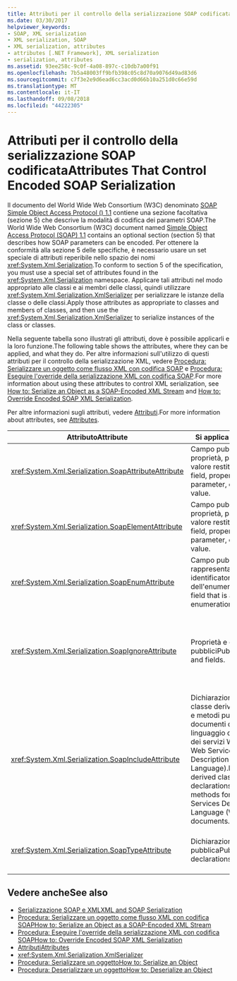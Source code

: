 ```yaml
---
title: Attributi per il controllo della serializzazione SOAP codificata
ms.date: 03/30/2017
helpviewer_keywords:
- SOAP, XML serialization
- XML serialization, SOAP
- XML serialization, attributes
- attributes [.NET Framework], XML serialization
- serialization, attributes
ms.assetid: 93ee258c-9c0f-4a08-897c-c10db7a00f91
ms.openlocfilehash: 7b5a48003ff9bfb398c05c8d70a9076d49ad83d6
ms.sourcegitcommit: c7f3e2e9d6ead6cc3acd0d66b10a251d0c66e59d
ms.translationtype: MT
ms.contentlocale: it-IT
ms.lasthandoff: 09/08/2018
ms.locfileid: "44222305"
---
```

# <a name="attributes-that-control-encoded-soap-serialization"></a><span data-ttu-id="00eb1-102">Attributi per il controllo della serializzazione SOAP codificata</span><span class="sxs-lookup"><span data-stu-id="00eb1-102">Attributes That Control Encoded SOAP Serialization</span></span>

<span data-ttu-id="00eb1-103">Il documento del World Wide Web Consortium (W3C) denominato [SOAP Simple Object Access Protocol () 1.1](https://www.w3.org/TR/2000/NOTE-SOAP-20000508/) contiene una sezione facoltativa (sezione 5) che descrive la modalità di codifica dei parametri SOAP.</span><span class="sxs-lookup"><span data-stu-id="00eb1-103">The World Wide Web Consortium (W3C) document named [Simple Object Access Protocol (SOAP) 1.1](https://www.w3.org/TR/2000/NOTE-SOAP-20000508/) contains an optional section (section 5) that describes how SOAP parameters can be encoded.</span></span> <span data-ttu-id="00eb1-104">Per ottenere la conformità alla sezione 5 delle specifiche, è necessario usare un set speciale di attributi reperibile nello spazio dei nomi <xref:System.Xml.Serialization>.</span><span class="sxs-lookup"><span data-stu-id="00eb1-104">To conform to section 5 of the specification, you must use a special set of attributes found in the <xref:System.Xml.Serialization> namespace.</span></span> <span data-ttu-id="00eb1-105">Applicare tali attributi nel modo appropriato alle classi e ai membri delle classi, quindi utilizzare <xref:System.Xml.Serialization.XmlSerializer> per serializzare le istanze della classe o delle classi.</span><span class="sxs-lookup"><span data-stu-id="00eb1-105">Apply those attributes as appropriate to classes and members of classes, and then use the <xref:System.Xml.Serialization.XmlSerializer> to serialize instances of the class or classes.</span></span>

<span data-ttu-id="00eb1-106">Nella seguente tabella sono illustrati gli attributi, dove è possibile applicarli e la loro funzione.</span><span class="sxs-lookup"><span data-stu-id="00eb1-106">The following table shows the attributes, where they can be applied, and what they do.</span></span> <span data-ttu-id="00eb1-107">Per altre informazioni sull'utilizzo di questi attributi per il controllo della serializzazione XML, vedere [Procedura: Serializzare un oggetto come flusso XML con codifica SOAP](how-to-serialize-an-object-as-a-soap-encoded-xml-stream.md) e [Procedura: Eseguire l'override della serializzazione XML con codifica SOAP](how-to-override-encoded-soap-xml-serialization.md).</span><span class="sxs-lookup"><span data-stu-id="00eb1-107">For more information about using these attributes to control XML serialization, see [How to: Serialize an Object as a SOAP-Encoded XML Stream](how-to-serialize-an-object-as-a-soap-encoded-xml-stream.md) and [How to: Override Encoded SOAP XML Serialization](how-to-override-encoded-soap-xml-serialization.md).</span></span>

<span data-ttu-id="00eb1-108">Per altre informazioni sugli attributi, vedere [Attributi](../../../docs/standard/attributes/index.md).</span><span class="sxs-lookup"><span data-stu-id="00eb1-108">For more information about attributes, see [Attributes](../../../docs/standard/attributes/index.md).</span></span>

|<span data-ttu-id="00eb1-109">Attributo</span><span class="sxs-lookup"><span data-stu-id="00eb1-109">Attribute</span></span>|<span data-ttu-id="00eb1-110">Si applica a</span><span class="sxs-lookup"><span data-stu-id="00eb1-110">Applies to</span></span>|<span data-ttu-id="00eb1-111">Specifica</span><span class="sxs-lookup"><span data-stu-id="00eb1-111">Specifies</span></span>|
|---------------|----------------|---------------|
|<xref:System.Xml.Serialization.SoapAttributeAttribute>|<span data-ttu-id="00eb1-112">Campo pubblico, proprietà, parametro o valore restituito.</span><span class="sxs-lookup"><span data-stu-id="00eb1-112">Public field, property, parameter, or return value.</span></span>|<span data-ttu-id="00eb1-113">Il membro della classe sarà serializzato come attributo XML.</span><span class="sxs-lookup"><span data-stu-id="00eb1-113">The class member will be serialized as an XML attribute.</span></span>|
|<xref:System.Xml.Serialization.SoapElementAttribute>|<span data-ttu-id="00eb1-114">Campo pubblico, proprietà, parametro o valore restituito.</span><span class="sxs-lookup"><span data-stu-id="00eb1-114">Public field, property, parameter, or return value.</span></span>|<span data-ttu-id="00eb1-115">La classe verrà serializzata come elemento XML.</span><span class="sxs-lookup"><span data-stu-id="00eb1-115">The class will be serialized as an XML element.</span></span>|
|<xref:System.Xml.Serialization.SoapEnumAttribute>|<span data-ttu-id="00eb1-116">Campo pubblico che rappresenta un identificatore dell'enumerazione.</span><span class="sxs-lookup"><span data-stu-id="00eb1-116">Public field that is an enumeration identifier.</span></span>|<span data-ttu-id="00eb1-117">Il nome dell'elemento di un membro dell'enumerazione.</span><span class="sxs-lookup"><span data-stu-id="00eb1-117">The element name of an enumeration member.</span></span>|
|<xref:System.Xml.Serialization.SoapIgnoreAttribute>|<span data-ttu-id="00eb1-118">Proprietà e campi pubblici</span><span class="sxs-lookup"><span data-stu-id="00eb1-118">Public properties and fields.</span></span>|<span data-ttu-id="00eb1-119">La proprietà o il campo devono essere ignorati se la classe che li contiene è serializzata.</span><span class="sxs-lookup"><span data-stu-id="00eb1-119">The property or field should be ignored when the containing class is serialized.</span></span>|
|<xref:System.Xml.Serialization.SoapIncludeAttribute>|<span data-ttu-id="00eb1-120">Dichiarazioni della classe derivata pubblica e metodi pubblici per i documenti del linguaggio di descrizione dei servizi Web (WSDL, Web Services Description Language).</span><span class="sxs-lookup"><span data-stu-id="00eb1-120">Public-derived class declarations and public methods for Web Services Description Language (WSDL) documents.</span></span>|<span data-ttu-id="00eb1-121">Il tipo deve essere incluso durante la generazione degli schemi (per essere riconosciuto se serializzato).</span><span class="sxs-lookup"><span data-stu-id="00eb1-121">The type should be included when generating schemas (to be recognized when serialized).</span></span>|
|<xref:System.Xml.Serialization.SoapTypeAttribute>|<span data-ttu-id="00eb1-122">Dichiarazioni di classe pubblica</span><span class="sxs-lookup"><span data-stu-id="00eb1-122">Public class declarations.</span></span>|<span data-ttu-id="00eb1-123">La classe deve essere serializzata come un tipo XML.</span><span class="sxs-lookup"><span data-stu-id="00eb1-123">The class should be serialized as an XML type.</span></span>|

## <a name="see-also"></a><span data-ttu-id="00eb1-124">Vedere anche</span><span class="sxs-lookup"><span data-stu-id="00eb1-124">See also</span></span>

- [<span data-ttu-id="00eb1-125">Serializzazione SOAP e XML</span><span class="sxs-lookup"><span data-stu-id="00eb1-125">XML and SOAP Serialization</span></span>](xml-and-soap-serialization.md)  
- [<span data-ttu-id="00eb1-126">Procedura: Serializzare un oggetto come flusso XML con codifica SOAP</span><span class="sxs-lookup"><span data-stu-id="00eb1-126">How to: Serialize an Object as a SOAP-Encoded XML Stream</span></span>](how-to-serialize-an-object-as-a-soap-encoded-xml-stream.md)  
- [<span data-ttu-id="00eb1-127">Procedura: Eseguire l'override della serializzazione XML con codifica SOAP</span><span class="sxs-lookup"><span data-stu-id="00eb1-127">How to: Override Encoded SOAP XML Serialization</span></span>](how-to-override-encoded-soap-xml-serialization.md)  
- [<span data-ttu-id="00eb1-128">Attributi</span><span class="sxs-lookup"><span data-stu-id="00eb1-128">Attributes</span></span>](../../../docs/standard/attributes/index.md)  
- <xref:System.Xml.Serialization.XmlSerializer>  
- [<span data-ttu-id="00eb1-129">Procedura: Serializzare un oggetto</span><span class="sxs-lookup"><span data-stu-id="00eb1-129">How to: Serialize an Object</span></span>](how-to-serialize-an-object.md)  
- [<span data-ttu-id="00eb1-130">Procedura: Deserializzare un oggetto</span><span class="sxs-lookup"><span data-stu-id="00eb1-130">How to: Deserialize an Object</span></span>](how-to-deserialize-an-object.md)
